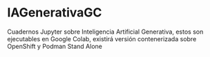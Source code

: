 # IAGenerativaGC
Cuadernos Jupyter sobre Inteligencia Artificial Generativa, estos son ejecutables en Google Colab, existirá versión contenerizada sobre OpenShift y Podman Stand Alone
